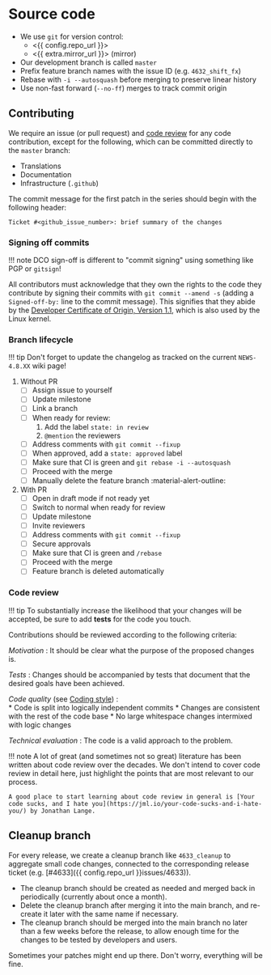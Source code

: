 # Source code

* We use `git` for version control:
    * <{{ config.repo_url }}>
    * <{{ extra.mirror_url }}> (mirror)
* Our development branch is called `master`
* Prefix feature branch names with the issue ID (e.g. `4632_shift_fx`)
* Rebase with `-i --autosquash` before merging to preserve linear history
* Use non-fast forward (`--no-ff`) merges to track commit origin

## Contributing

We require an issue (or pull request) and [code review](#code-review) for any code contribution, except for the following, which can be committed directly to the `master` branch:

* Translations
* Documentation
* Infrastructure (`.github`)

The commit message for the first patch in the series should begin with the following header:

```
Ticket #<github_issue_number>: brief summary of the changes
```

### Signing off commits

!!! note
    DCO sign-off is different to "commit signing" using something like PGP or `gitsign`!

All contributors must acknowledge that they own the rights to the code they contribute by signing their commits with `git commit --amend -s` (adding a `Signed-off-by:` line to the commit message). This signifies that they abide by the [Developer Certificate of Origin, Version 1.1](https://developercertificate.org), which is also used by the Linux kernel.

### Branch lifecycle

!!! tip
    Don't forget to update the changelog as tracked on the current `NEWS-4.8.XX` wiki page!

1. Without PR
    - [ ] Assign issue to yourself
    - [ ] Update milestone
    - [ ] Link a branch
    - [ ] When ready for review:
         1. Add the label `state: in review`
         2. `@mention` the reviewers
    - [ ] Address comments with `git commit --fixup`
    - [ ] When approved, add a `state: approved` label
    - [ ] Make sure that CI is green and `git rebase -i --autosquash`
    - [ ] Proceed with the merge 
    - [ ] Manually delete the feature branch :material-alert-outline:
2. With PR
    - [ ] Open in draft mode if not ready yet
    - [ ] Switch to normal when ready for review
    - [ ] Update milestone
    - [ ] Invite reviewers
    - [ ] Address comments with `git commit --fixup`
    - [ ] Secure approvals
    - [ ] Make sure that CI is green and `/rebase`
    - [ ] Proceed with the merge 
    - [ ] Feature branch is deleted automatically

### Code review

!!! tip
    To substantially increase the likelihood that your changes will be accepted, be sure to add **tests** for the code you touch.

Contributions should be reviewed according to the following criteria:

*Motivation*
:   It should be clear what the purpose of the proposed changes is.

*Tests*
:   Changes should be accompanied by tests that document that the desired goals have been achieved.

*Code quality* (see [Coding style](coding-style.md))
:   
    * Code is split into logically independent commits
    * Changes are consistent with the rest of the code base
    * No large whitespace changes intermixed with logic changes

*Technical evaluation*
:   The code is a valid approach to the problem.

!!! note
    A lot of great (and sometimes not so great) literature has been written about code review over the decades. We don't intend to cover code review in detail here, just highlight the points that are most relevant to our process.

    A good place to start learning about code review in general is [Your code sucks, and I hate you](https://jml.io/your-code-sucks-and-i-hate-you/) by Jonathan Lange.

## Cleanup branch

For every release, we create a cleanup branch like `4633_cleanup` to aggregate small code changes, connected to the corresponding release ticket (e.g. [#4633]({{ config.repo_url }}issues/4633)).

* The cleanup branch should be created as needed and merged back in periodically (currently about once a month).
* Delete the cleanup branch after merging it into the main branch, and re-create it later with the same name if necessary.
* The cleanup branch should be merged into the main branch no later than a few weeks before the release, to allow enough time for the changes to be tested by developers and users.

Sometimes your patches might end up there. Don't worry, everything will be fine.
